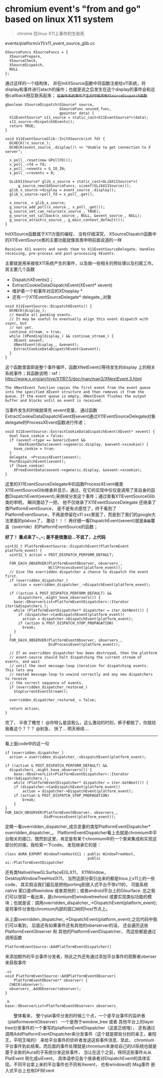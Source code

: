 # chromium event's "from and go" based on linux X11 system 
> chrome 在linux X11上事件的生和死


events/platform/x11/x11_event_source_glib.cc
```
GSourceFuncs XSourceFuncs = {
  XSourcePrepare,
  XSourceCheck,
  XSourceDispatch,
  NULL
};
```
通过这样的一个结构体， 并在InitXSource函数中将函数注册给x11系统，将display和事件进行atach的操作；也就是说之后发生在这个display的事件会和这些callback相互联系起来； ~~`在操作系统事件产生的时候调用XSourceDispatch函数`~~
```
gboolean XSourceDispatch(GSource* source,
                         GSourceFunc unused_func,
                         gpointer data) {
  X11EventSource* x11_source = static_cast<X11EventSource*>(data);
  x11_source->DispatchXEvents();
  return TRUE;
}

void X11EventSourceGlib::InitXSource(int fd) {
  DCHECK(!x_source_);
  DCHECK(event_source_.display()) << "Unable to get connection to X server";

  x_poll_.reset(new GPollFD());
  x_poll_->fd = fd;
  x_poll_->events = G_IO_IN;
  x_poll_->revents = 0;

  GLibX11Source* glib_x_source = static_cast<GLibX11Source*>(
      g_source_new(&XSourceFuncs, sizeof(GLibX11Source)));
  glib_x_source->display = event_source_.display();
  glib_x_source->poll_fd = x_poll_.get();

  x_source_ = glib_x_source;
  g_source_add_poll(x_source_, x_poll_.get());
  g_source_set_can_recurse(x_source_, TRUE);
  g_source_set_callback(x_source_, NULL, &event_source_, NULL);
  g_source_attach(x_source_, g_main_context_default());
}
```
InitXSource函数属于X11方面的编程， 没有仔细深究， XSourceDispatch函数中的X11EventSource类的主要功能就像其类申明前面说道的一样
    
    Receives X11 events and sends them to X11EventSourceDelegate. Handles
    receiving, pre-process and post-processing XEvents.
主要就是用来接收X11系统产生的事件，以及做一些相关的预处理以及扫尾工作。其主要几个函数
 - DispatchXEvents()； 
 - ExtractCookieDataDispatchEvent(XEvent* xevent)
 - 维护着一个和事件对应的XDispplay *
 - 还有一个X11EventSourceDelegate* delegate_;对象

```
void X11EventSource::DispatchXEvents() {
  DCHECK(display_);
  // Handle all pending events.
  // It may be useful to eventually align this event dispatch with vsync, but
  // not yet.
  continue_stream_ = true;
  while (XPending(display_) && continue_stream_) {
    XEvent xevent;
    XNextEvent(display_, &xevent);
    ExtractCookieDataDispatchEvent(&xevent);
  }
}
```
这个函数里面即是整个事件循环，函数XNetEvent()等待发生的display 上的相关系统事件；其函数说明：ref：http://www.x.org/archive/X11R7.5/doc/man/man3/XNextEvent.3.html

    The XNextEvent function copies the first event from the event queue into the specified XEvent structure and then removes it from the queue. If the event queue is empty, XNextEvent flushes the output buffer and blocks until an event is received.
当事件发生的时候就填充 xevent变量， 通过函数ExtractCookieDataDispatchEvent将xevent通过X11EventSourceDelegate对象 delegate的ProcessXEvent函数进行传递；
```
void X11EventSource::ExtractCookieDataDispatchEvent(XEvent* xevent) {
  bool have_cookie = false;
  if (xevent->type == GenericEvent &&
      XGetEventData(xevent->xgeneric.display, &xevent->xcookie)) {
    have_cookie = true;
  }
  delegate_->ProcessXEvent(xevent);
  PostDispatchEvent(xevent);
  if (have_cookie)
    XFreeEventData(xevent->xgeneric.display, &xevent->xcookie);
}
```
这里的X11EventSourceDelegate中的函数ProcessXEvent被类X11EventSourceGlib继承并显示，通过，在它的实现中仅仅是调用了其自身的函数DispatchEvent(xevent);来继续分发这个事件；通过查看X11EventSourceGlib类的申明， 瞬间激动了一把， 他不仅继承了X11EventSourceDelegate 还继承了 类PlatformEventSource， 是不是有点感觉了，终于看到了PlatformEventSource，不再是停留在x11 xxx里面了，而是到了我们的google大法里面的platxxx了， 激动！！！
再仔细一看DispatchEvent(xevent)就是~~`重载`~~覆盖（override）的PlatformEventSource的函数；

**好了！ 重点来了~_~; 是不是很激动...不说了，上代码** 
```
uint32_t PlatformEventSource::DispatchEvent(PlatformEvent platform_event) {
  uint32_t action = POST_DISPATCH_PERFORM_DEFAULT;

  FOR_EACH_OBSERVER(PlatformEventObserver, observers_,
                    WillProcessEvent(platform_event));
  // Give the overridden dispatcher a chance to dispatch the event first.
  if (overridden_dispatcher_)
    action = overridden_dispatcher_->DispatchEvent(platform_event);

  if ((action & POST_DISPATCH_PERFORM_DEFAULT) &&
      dispatchers_.might_have_observers()) {
    base::ObserverList<PlatformEventDispatcher>::Iterator iter(&dispatchers_);
    while (PlatformEventDispatcher* dispatcher = iter.GetNext()) {
      if (dispatcher->CanDispatchEvent(platform_event))
        action = dispatcher->DispatchEvent(platform_event);
      if (action & POST_DISPATCH_STOP_PROPAGATION)
        break;
    }
  }
  FOR_EACH_OBSERVER(PlatformEventObserver, observers_,
                    DidProcessEvent(platform_event));

  // If an overridden dispatcher has been destroyed, then the platform
  // event-source should halt dispatching the current stream of events, and wait
  // until the next message-loop iteration for dispatching events. This lets any
  // nested message-loop to unwind correctly and any new dispatchers to receive
  // the correct sequence of events.
  if (overridden_dispatcher_restored_)
    StopCurrentEventStream();

  overridden_dispatcher_restored_ = false;

  return action;
}
```
完了， 半夜了睡觉！
@你特么是逗我么，这么激动的时刻，裤子都脱了，你就给我看这个？？？
@别急， 快了... 明天继续....

---

看上面code中的这一句
```
if (overridden_dispatcher_)
  action = overridden_dispatcher_->DispatchEvent(platform_event);
    
if ((action & POST_DISPATCH_PERFORM_DEFAULT) &&
  dispatchers_.might_have_observers()) {
    base::ObserverList<PlatformEventDispatcher>::Iterator iter(&dispatchers_);
    while (PlatformEventDispatcher* dispatcher = iter.GetNext()) {
    if (dispatcher->CanDispatchEvent(platform_event))
        action = dispatcher->DispatchEvent(platform_event);
    if (action & POST_DISPATCH_STOP_PROPAGATION)
        break;
    }
}
FOR_EACH_OBSERVER(PlatformEventObserver, observers_,
                  DidProcessEvent(platform_event));
```    
定睛一看overridden_dispatcher_成员变量的类型PlatformEventDispatcher* overridden_dispatcher_， PlatformEventDispatcher看上去就是chromium中平台相关的接口，既然到这里，肯定是有某个chromium中的一个类来集成和实现这部分的对接。我检索一下code。
发现继承它的是：
    
    class AURA_EXPORT WindowTreeHostX11 : public WindowTreeHost,
                                          public ui::PlatformEventDispatcher
还有类NativeViewGLSurfaceEGLX11， X11Window， DesktopWindowTreeHostX11，
当然这部分索引出来的都是linux上x11上的一些code， 其实假设我们最后是把他porting到嵌入式平台不带x11的， 可能系统native 窗口是dfbwindow 或者其他的；或者android平台上的Glsurface. 总之我们可以很容一看出来，是chromium的windowtreehost 或要实现类似功能的模块；也就是说：调用overridden_dispatcher_->DispatchEvent(platform_event);是将事件分发给chromium内部的窗口树的host节点上。

从上面overridden_dispatcher_->DispatchEvent(platform_event);之后代码中我们可以看到， 后面还有如果事件还有其他的oberserver的话， 还会遍历这些PlatformEventObserver 和 其他的PlatformEventDispatcher， 而这些都是通过调用函数 

    PlatformEventSource::AddPlatformEventDispatcher()
来添加额外的平台事件分发者，除此之外还有通过添加平台事件的观察者oberser来获取事件
```
.cc
void PlatformEventSource::AddPlatformEventObserver(
    PlatformEventObserver* observer) {
  CHECK(observer);
  observers_.AddObserver(observer);
}

.h
base::ObserverList<PlatformEventObserver> observers_ 
```
　　整体看来， 整个plat事件分发的时候三个点，一个是平台事件的监听者（platformeventObserver） 一个是用于window_tree 或者 其他平台上的layer tree分发事件的一个重写的platformEventDispatcher（这是正统哦）， 还有通过调用AddPlatformEventDispatcher来分发事件（这个就是那些分封的亲王，襄阳王，平阳王啥的）
来给平台事件的侦听者发送这些事件消息.. 至此， chromium平台事件到此结束。而后面的事件处理就是chromium本身给自己的UI系统也就是基于全新的Aura的子系统分发这些事件， 当让在这个之前，得将这些事件从从PlatEvent 转化成uiEvent， 具体请参见各个继承者对DispatchEvent的具体实现。不同平台拿上来的平台事件也不同有Xevent， 也有windows的 Msg事件 嵌入式平台上也有DFBEvent
